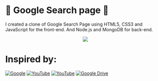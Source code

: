 # 🔎 Google Search page 🔎
I created a clone of Google Search Page using HTML5, CSS3 and JavaScript for the front-end. And Node.js and MongoDB for back-end.
<div align="center"><img src="https://cdn-5be86f13f911c81bb8517500.closte.com/wp-content/uploads/2015/09/OGB-INSIDER-BLOGS-GoogleLogox2-Animated.gif" width="" height=""></div>

# Inspired by:
[![Google](https://img.shields.io/badge/-Google-4285F4?style=for-the-badge&logo=Google&logoColor=ffffff)](https://www.google.com/)
[![YouTube](https://img.shields.io/badge/-YouTube-FF0000?style=for-the-badge&logo=YouTube&logoColor=ffffff)]()
[![YouTube](https://img.shields.io/badge/-YouTube-FEC111?style=for-the-badge&logo=YouTube&logoColor=ffffff)]()
[![Google Drive](https://img.shields.io/badge/-Hospedagem-0F9D58?style=for-the-badge&logo=&logoColor=ffffff)]()
